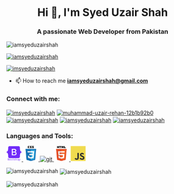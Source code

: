 <h1 align="center">Hi 👋, I'm Syed Uzair Shah</h1>
<h3 align="center">A passionate Web Developer from Pakistan</h3>

<p align="left"> <img src="https://komarev.com/ghpvc/?username=iamsyeduzairshah&label=Profile%20views&color=0e75b6&style=flat" alt="iamsyeduzairshah" /> </p>

<p align="left"> <a href="https://github.com/ryo-ma/github-profile-trophy"><img src="https://github-profile-trophy.vercel.app/?username=iamsyeduzairshah" alt="iamsyeduzairshah" /></a> </p>

<p align="left"> <a href="https://twitter.com/imsyeduzairshah" target="blank"><img src="https://img.shields.io/twitter/follow/imsyeduzairshah?logo=twitter&style=for-the-badge" alt="imsyeduzairshah" /></a> </p>

- 📫 How to reach me **iamsyeduzairshah@gmail.com**

<h3 align="left">Connect with me:</h3>
<p align="left">
<a href="https://twitter.com/imsyeduzairshah" target="blank"><img align="center" src="https://raw.githubusercontent.com/rahuldkjain/github-profile-readme-generator/master/src/images/icons/Social/twitter.svg" alt="imsyeduzairshah" height="30" width="40" /></a>
<a href="https://linkedin.com/in/muhammad-uzair-rehan-12b1b92b0" target="blank"><img align="center" src="https://raw.githubusercontent.com/rahuldkjain/github-profile-readme-generator/master/src/images/icons/Social/linked-in-alt.svg" alt="muhammad-uzair-rehan-12b1b92b0" height="30" width="40" /></a>
<a href="https://fb.com/imsyeduzairshah" target="blank"><img align="center" src="https://raw.githubusercontent.com/rahuldkjain/github-profile-readme-generator/master/src/images/icons/Social/facebook.svg" alt="iamsyeduzairshah" height="30" width="40" /></a>
<a href="https://instagram.com/imsyeduzairshah" target="blank"><img align="center" src="https://raw.githubusercontent.com/rahuldkjain/github-profile-readme-generator/master/src/images/icons/Social/instagram.svg" alt="iamsyeduzairshah" height="30" width="40" /></a>
<a href="https://www.youtube.com/c/iamsyeduzairshah" target="blank"><img align="center" src="https://raw.githubusercontent.com/rahuldkjain/github-profile-readme-generator/master/src/images/icons/Social/youtube.svg" alt="iamsyeduzairshah" height="30" width="40" /></a>
</p>

<h3 align="left">Languages and Tools:</h3>
<p align="left"> <a href="https://getbootstrap.com" target="_blank" rel="noreferrer"> <img src="https://raw.githubusercontent.com/devicons/devicon/master/icons/bootstrap/bootstrap-plain-wordmark.svg" alt="bootstrap" width="40" height="40"/> </a> <a href="https://www.w3schools.com/css/" target="_blank" rel="noreferrer"> <img src="https://raw.githubusercontent.com/devicons/devicon/master/icons/css3/css3-original-wordmark.svg" alt="css3" width="40" height="40"/> </a> <a href="https://expressjs.com" target="_blank" rel="noreferrer">  <a href="https://git-scm.com/" target="_blank" rel="noreferrer"> <img src="https://www.vectorlogo.zone/logos/git-scm/git-scm-icon.svg" alt="git" width="40" height="40"/> </a> <a href="https://www.w3.org/html/" target="_blank" rel="noreferrer"> <img src="https://raw.githubusercontent.com/devicons/devicon/master/icons/html5/html5-original-wordmark.svg" alt="html5" width="40" height="40"/> </a> <a href="https://developer.mozilla.org/en-US/docs/Web/JavaScript" target="_blank" rel="noreferrer"> <img src="https://raw.githubusercontent.com/devicons/devicon/master/icons/javascript/javascript-original.svg" alt="javascript" width="40" height="40"/> </a> </p>

<p><img align="left" src="https://github-readme-stats.vercel.app/api/top-langs?username=iamsyeduzairshah&show_icons=true&locale=en&layout=compact" alt="iamsyeduzairshah" /></p>

<p>&nbsp;<img align="center" src="https://github-readme-stats.vercel.app/api?username=iamsyeduzairshah&show_icons=true&locale=en" alt="iamsyeduzairshah" /></p>

<p><img align="center" src="https://github-readme-streak-stats.herokuapp.com/?user=iamsyeduzairshah&" alt="iamsyeduzairshah" /></p>


<!---
iamsyeduzairshah/iamsyeduzairshah is a ✨ special ✨ repository because its `README.md` (this file) appears on your GitHub profile.
You can click the Preview link to take a look at your changes.
--->
